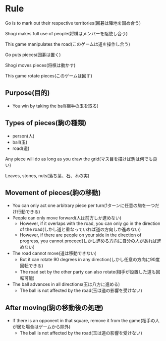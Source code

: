# Rule
Go is to mark out their respective territories(囲碁は陣地を固め合う)

Shogi makes full use of people(将棋はメンバーを駆使し合う)

This game manipulates the road(このゲームは道を操作し合う)

Go puts pieces(囲碁は置く)

Shogi moves pieces(将棋は動かす)

This game rotate pieces(このゲームは回す)

## Purpose(目的)
* You win by taking the ball(相手の玉を取る)

## Types of pieces(駒の種類)
* person(人)
* ball(玉)
* road(道)

Any piece will do as long as you draw the grid(マス目を描けば駒は何でも良い)

Leaves, stones, nuts(落ち葉、石、木の実)
                                                                                                                                                                                                                                                                                              
## Movement of pieces(駒の移動)
* You can only act one arbitrary piece per turn(1ターンに任意の駒を一つだけ行動できる)
* People can only move forward(人は前方しか進めない)
  * However, if it overlaps with the road, you can only go in the direction of the road(しかし道と重なっていれば道の方向しか進めない)
  * However, if there are people on your side in the direction of progress, you cannot proceed(しかし進める方向に自分の人があれば進めない)
* The road cannot move(道は移動できない)
  * But it can rotate 90 degrees in any direction(しかし任意の方向に90度回転できる)
  * The road set by the other party can also rotate(相手が設置した道も回転可能)
* The ball advances in all directions(玉は八方に進める)
  * The ball is not affected by the road(玉は道の影響を受けない)

## After moving(駒の移動後の処理)
* If there is an opponent in that square, remove it from the game(相手の人が居た場合はゲームから除外)
  * The ball is not affected by the road(玉は道の影響を受けない)
